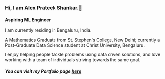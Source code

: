 ### Hi, I am Alex Prateek Shankar.👋
#### Aspiring ML Engineer

I am currently residing in Bengaluru, India.

A Mathematics Graduate from St. Stephen's College, New Delhi; currently a Post-Graduate Data Science student at Christ University, Bengaluru.

I enjoy helping people tackle problems using data driven solutions, and love working with a team of individuals striving towards the same goal.

##### You can visit my Portfolio page [here](https://alex-ele-xela.github.io/Portfolio/)
<!--
**alex-ele-xela/alex-ele-xela** is a ✨ _special_ ✨ repository because its `README.md` (this file) appears on your GitHub profile.

Here are some ideas to get you started:

- 🔭 I’m currently working on ...
- 🌱 I’m currently learning ...
- 👯 I’m looking to collaborate on ...
- 🤔 I’m looking for help with ...
- 💬 Ask me about ...
- 📫 How to reach me: ...
- 😄 Pronouns: ...
- ⚡ Fun fact: ...
-->
